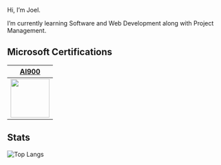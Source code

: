 Hi, I’m Joel.

I’m currently learning Software and Web Development along with Project Management.


## Microsoft Certifications

|[AI900](https://www.linkedin.com/feed/update/urn:li:activity:7085432901764284417/)|
|---|
|<img src="https://github.com/joel-mainey/joel-mainey/assets/64710295/a3ed4c9a-1804-466c-ad3d-2dcb9b87b0b6" width="90px">|


## Stats

![Top Langs](https://github-readme-stats.vercel.app/api/top-langs/?username=joel-mainey&layout=compact&theme=radical)
